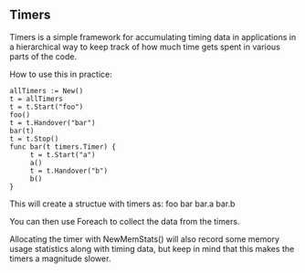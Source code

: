## Timers ##

Timers is a simple framework for accumulating timing data in
applications in a hierarchical way to keep track of how much time gets
spent in various parts of the code.

How to use this in practice:

    allTimers := New()
    t = allTimers
    t = t.Start("foo")
    foo()
    t = t.Handover("bar")
    bar(t)
    t = t.Stop()
    func bar(t timers.Timer) {
         t = t.Start("a")
         a()
         t = t.Handover("b")
         b()
    }
    
This will create a structue with timers as:
foo
bar
bar.a
bar.b

You can then use Foreach to collect the data from the timers.

Allocating the timer with NewMemStats() will also record some memory
usage statistics along with timing data, but keep in mind that this
makes the timers a magnitude slower.